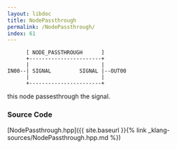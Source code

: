 ```yaml
---
layout: libdoc
title: NodePassthrough
permalink: /NodePassthrough/
index: 61
---
```


          [ NODE_PASSTHROUGH      ]       
          +-----------------------+       
          |                       |       
    IN00--| SIGNAL         SIGNAL |--OUT00
          |                       |       
          +-----------------------+       

this node passesthrough the signal.


### Source Code

[NodePassthrough.hpp]({{ site.baseurl }}{% link _klang-sources/NodePassthrough.hpp.md %})

